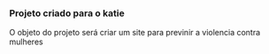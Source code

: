 <h3>Projeto criado para o katie</h3>
<p>O objeto do projeto será criar um site para previnir a violencia contra mulheres</p>
<p></p>